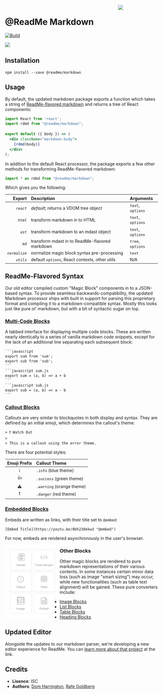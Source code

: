 <img align=right width=26% src=http://owlbert.io/images/owlberts-png/Reading.psd.png>

@ReadMe Markdown
===

[![Build](https://github.com/readmeio/api-explorer/workflows/CI/badge.svg)](https://github.com/readmeio/api-explorer/tree/master/packages/markdown)

[![](https://d3vv6lp55qjaqc.cloudfront.net/items/1M3C3j0I0s0j3T362344/Untitled-2.png)](https://readme.io)

## Installation

```
npm install --save @readme/markdown
```

## Usage

By default, the updated markdown package exports a function which takes a string of [ReadMe-flavored markdown](https://paper.dropbox.com/doc/Magic-to-Markdown--AqDGfp1VbZ0vi8c6Wk7~31HiAQ-8cjE2igxdlRPpb5ywZrha) and returns a tree of React components:

```jsx
import React from 'react';
import rdmd from "@readme/markdown";

export default ({ body }) => (
  <div className="markdown-body">
    {rdmd(body)}
  </div>
);
```

In addition to the default React processor, the package exports a few other methods for transforming ReadMe-flavored markdown:

```jsx
import * as rdmd from "@readme/markdown";
```

Which gives you the following:

| Export        | Description                                    | Arguments        |
| -------------:|:---------------------------------------------- |:---------------- |
| *`react`*     |_default;_ returns a VDOM tree object           | `text`, `options`|
| *`html`*      | transform markdown in to HTML                  | `text`, `options`|
| *`ast`*       | transform markdown to an mdast object          | `text`, `options`|
| *`md`*        | transform mdast in to ReadMe-flavored markdown | `tree`, `options`|
| *`normalize`* | normalize magic block syntax pre-processing    | `text`           |
| *`utils`*     | default `options`, React contexts, other utils | N/A              |

## ReadMe-Flavored Syntax

Our old editor compiled custom "Magic Block" components in to a JSON-based syntax. To provide seamless backwards-compatibility, the updated Markdown processor ships with built in support for parsing this proprietary format and compiling it to a markdown-compatible syntax. Mostly this looks just like pure ol' markdown, but with a bit of syntactic sugar on top.

### [Multi-Code Blocks](http://md-edit-test.readme-stage-pr-2116.readme.ninja/docs/code-blocks)

A tabbed interface for displaying multiple code blocks. These are written nearly identically to a series of vanilla markdown code snippets, except for the lack of an additional line separating each subsequent block:

    ```javascript
    export sum from 'sum';
    export sub from 'sub';
    ```
    ```javascript sum.js
    export sum = (a, b) => a + b
    ```
    ```javascript sub.js
    export sub = (a, b) => a - b
    ```

### [Callout Blocks](http://md-edit-test.readme-stage-pr-2116.readme.ninja/docs/callouts)

Callouts are very similar to blockquotes in both display and syntax. They are defined by an initial emoji, which determines the callout's theme:

    > ❗️ Watch Out
    > 
    > This is a callout using the error theme.

There are four potential styles:

| Emoji Prefix | Callout Theme |
|:-----:|:------------|
|ℹ|`.info` (blue theme)|
|👍|`.success` (green theme)|
|⚠️|`.warning` (orange theme)|
|❗️|`.danger` (red theme)|

### [Embedded Blocks](http://md-edit-test.readme-stage-pr-2116.readme.ninja/docs/embeds)

Embeds are written as links, with their title set to `@embed`:

    [Embed Title](https://youtu.be/8bh238ekw3 "@embed")

For now, embeds are rendered asynchronously in the user's browser.


<img src=docs/images/blocks-selector.jpg align=left width=180>

### Other Blocks

Other magic blocks are rendered to pure markdown representations of their various contents. In some instances certain minor data loss (such as image "smart sizing") may occur, while new functionalities (such as table text alignment) will be gained. These pure converters include:

- [Image Blocks](http://md-edit-test.readme-stage-pr-2116.readme.ninja/docs/images)
- [List Blocks](http://md-edit-test.readme-stage-pr-2116.readme.ninja/docs/lists)
- [Table Blocks](http://md-edit-test.readme-stage-pr-2116.readme.ninja/docs/tables)
- [Heading Blocks](http://md-edit-test.readme-stage-pr-2116.readme.ninja/docs/headings)

## Updated Editor

Alongside the updates to our markdown parser, we're developing a new editor experience for ReadMe. You can [learn more about that project](https://github.com/readmeio/editor#readme-editor) at the link.

## Credits

- **Lisence**: ISC
- **Authors**: [Dom Harrington](https://github.com/domharrington/), [Rafe Goldberg](https://github.com/rafegoldberg)
